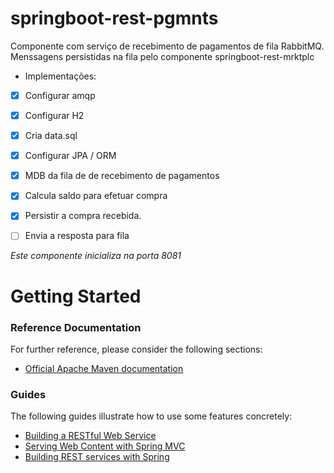 # springboot-rest-pgmnts
Componente com serviço de recebimento de pagamentos de fila RabbitMQ. Menssagens persistidas na fila pelo componente
 springboot-rest-mrktplc

* Implementações:
- [X] Configurar amqp
- [X] Configurar H2
- [X] Cria data.sql
- [X] Configurar JPA / ORM
- [X] MDB da fila de de recebimento de pagamentos
- [X] Calcula saldo para efetuar compra
- [X] Persistir a compra recebida.
- [ ] Envia a resposta para fila


*Este componente inicializa na porta 8081*
 

# Getting Started

### Reference Documentation
For further reference, please consider the following sections:

* [Official Apache Maven documentation](https://maven.apache.org/guides/index.html)

### Guides
The following guides illustrate how to use some features concretely:

* [Building a RESTful Web Service](https://spring.io/guides/gs/rest-service/)
* [Serving Web Content with Spring MVC](https://spring.io/guides/gs/serving-web-content/)
* [Building REST services with Spring](https://spring.io/guides/tutorials/bookmarks/)
